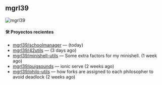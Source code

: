 ## mgrl39 
<p align="left"> <img src="https://komarev.com/ghpvc/?username=mgrbl&label=Profile%20views&color=0e75b6&style=flat" alt="mgrl39" /> </p>












#### 🛠 Proyectos recientes

- [mgrl39/schoolmanager](https://github.com/mgrl39/schoolmanager) —  (today)
- [mgrl39/42utils](https://github.com/mgrl39/42utils) —  (3 days ago)
- [mgrl39/minishell-utils](https://github.com/mgrl39/minishell-utils) — Some extra factors for my minishell.  (1 week ago)
- [mgrl39/puigsounds](https://github.com/mgrl39/puigsounds) — ionic serve (2 weeks ago)
- [mgrl39/philo-utils](https://github.com/mgrl39/philo-utils) — how forks are assigned to each philosopher to avoid deadlock (2 weeks ago)




